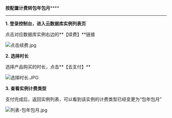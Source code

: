 **按配置计费转包年包月******

****

**1. 登录控制台，进入云数据库实例列表页**

点击对应数据库实例右边的**【续费】**链接

![点击续费.jpg](https://img1.jcloudcs.com/cms/6ae9e7aa-57ba-4f69-8f8f-2ebfac250b8320171220144627.jpg)

**2. 选择时长**

选择产品购买的时长，点击**【去支付】**

![选择时长.JPG](https://img1.jcloudcs.com/cms/015ae6a4-da96-4867-8b0d-ef14f8de7e9920171220150631.JPG)

**3. 查看实例计费类型**

支付完成后，返回实例列表，可以看到该实例的计费类型已经变更为“包年包月”

![列表-包年包月.jpg](https://img1.jcloudcs.com/cms/78516e66-38dc-41a7-b11c-5f9524043daa20171220150142.jpg)